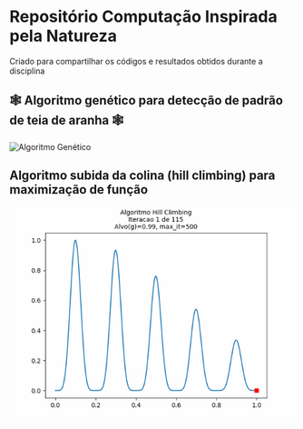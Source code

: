 # Repositório Computação Inspirada pela Natureza
Criado para compartilhar os códigos e resultados obtidos durante a disciplina

## 🕸️ Algoritmo genético para detecção de padrão de teia de aranha 🕸️ 
![Algoritmo Genético](https://github.com/joaotinti75/Computacao_Inspirada_Natureza/blob/main/teia_de_aranha_genetico.gif)

## Algoritmo subida da colina (hill climbing) para maximização de função
![Algoritmo Subida da Colina](https://github.com/joaotinti75/Computacao_Inspirada_Natureza/blob/main/gif_hill_climbing.gif)
